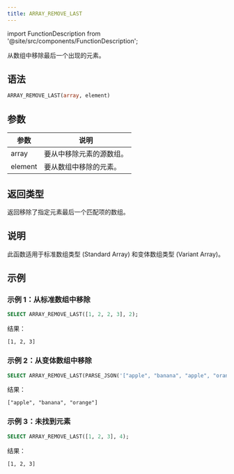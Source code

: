 ```yaml
---
title: ARRAY_REMOVE_LAST
---
```

import FunctionDescription from '@site/src/components/FunctionDescription';

<FunctionDescription description="引入或更新于：v1.2.762"/>

从数组中移除最后一个出现的元素。

## 语法

```sql
ARRAY_REMOVE_LAST(array, element)
```

## 参数

| 参数 | 说明 |
|-----------|-------------|
| array     | 要从中移除元素的源数组。 |
| element   | 要从数组中移除的元素。 |

## 返回类型

返回移除了指定元素最后一个匹配项的数组。

## 说明

此函数适用于标准数组类型 (Standard Array) 和变体数组类型 (Variant Array)。

## 示例

### 示例 1：从标准数组中移除

```sql
SELECT ARRAY_REMOVE_LAST([1, 2, 2, 3], 2);
```

结果：

```
[1, 2, 3]
```

### 示例 2：从变体数组中移除

```sql
SELECT ARRAY_REMOVE_LAST(PARSE_JSON('["apple", "banana", "apple", "orange"]'), 'apple');
```

结果：

```
["apple", "banana", "orange"]
```

### 示例 3：未找到元素

```sql
SELECT ARRAY_REMOVE_LAST([1, 2, 3], 4);
```

结果：

```
[1, 2, 3]
```